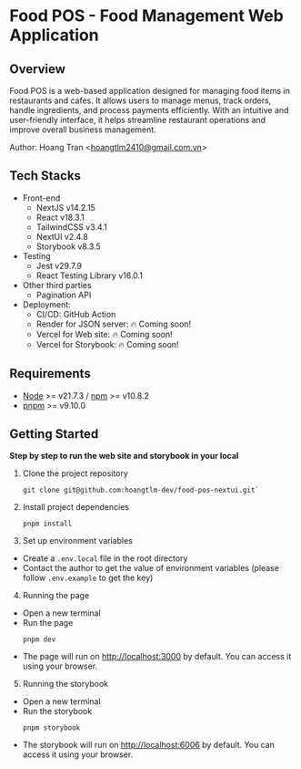 # Food POS - Food Management Web Application

## Overview

Food POS is a web-based application designed for managing food items in restaurants and cafes. It allows users to manage menus, track orders, handle ingredients, and process payments efficiently. With an intuitive and user-friendly interface, it helps streamline restaurant operations and improve overall business management.

Author: Hoang Tran &lt;[hoangtlm2410@gmail.com.vn](hoangtlm2410@gmail.com.vn)&gt;

## Tech Stacks

- Front-end
  - NextJS v14.2.15
  - React v18.3.1
  - TailwindCSS v3.4.1
  - NextUI v2.4.8
  - Storybook v8.3.5
- Testing
  - Jest v29.7.9
  - React Testing Library v16.0.1
- Other third parties
  - Pagination API
- Deployment:
  - CI/CD: GitHub Action
  - Render for JSON server: 🔥 Coming soon!
  - Vercel for Web site: 🔥 Coming soon!
  - Vercel for Storybook: 🔥 Coming soon!

## Requirements

- [Node](https://nodejs.org/en/) &gt;= v21.7.3 / [npm](https://www.npmjs.com/) &gt;= v10.8.2
- [pnpm](https://pnpm.io/) &gt;= v9.10.0

## Getting Started

**Step by step to run the web site and storybook in your local**

1. Clone the project repository

   ```
   git clone git@github.com:hoangtlm-dev/food-pos-nextui.git`
   ```

2. Install project dependencies

   ```
   pnpm install
   ```

3. Set up environment variables

- Create a `.env.local` file in the root directory
- Contact the author to get the value of environment variables (please follow `.env.example` to get the key)

4. Running the page

- Open a new terminal
- Run the page
  ```
  pnpm dev
  ```
- The page will run on [http://localhost:3000](http://localhost:3000) by default. You can access it using your browser.

5. Running the storybook

- Open a new terminal
- Run the storybook
  ```
  pnpm storybook
  ```
- The storybook will run on [http://localhost:6006](http://localhost:6006) by default. You can access it using your browser.
